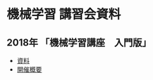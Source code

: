 # 機械学習 講習会資料

## 2018年 「機械学習講座　入門版」

* [資料](https://github.com/MasahiroAraki/MLCourse/tree/master/2018%E5%B1%A5%E4%BF%AE%E8%A8%BC%E6%98%8E)
* [開催概要](https://www.kit.ac.jp/events/events181026/)
